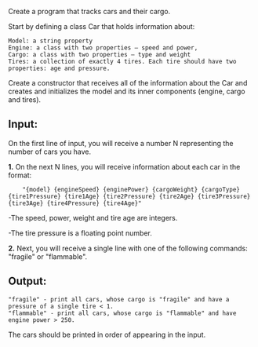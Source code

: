 Create a program that tracks cars and their cargo. 

Start by defining a class Car that holds information about:

	Model: a string property
	Engine: a class with two properties – speed and power,
	Cargo: a class with two properties – type and weight 
	Tires: a collection of exactly 4 tires. Each tire should have two properties: age and pressure.

Create a constructor that receives all of the information about the Car and creates and initializes the model and its inner components (engine, cargo and tires).

## Input:

On the first line of input, you will receive a number N representing the number of cars you have. 

**1.** On the next N lines, you will receive information about each car in the format:
	
		"{model} {engineSpeed} {enginePower} {cargoWeight} {cargoType} {tire1Pressure} {tire1Age} {tire2Pressure} {tire2Age} {tire3Pressure} {tire3Age} {tire4Pressure} {tire4Age}"
	
-The speed, power, weight and tire age are integers.

-The tire pressure is a floating point number. 

**2.** Next, you will receive a single line with one of the following commands:  "fragile" or "flammable".

## Output:

	"fragile" - print all cars, whose cargo is "fragile" and have a pressure of a single tire < 1.
	"flammable" - print all cars, whose cargo is "flammable" and have engine power > 250.
	
The cars should be printed in order of appearing in the input.
